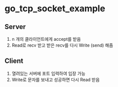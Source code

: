 # go_tcp_socket_example

## Server 
1. n 개의 클라이언트에게 accept를 받음
2. Read로 recv 받고 받은 recv를 다시 Write (send) 해줌 

## Client 
1. 열려있는 서버에 포트 입력하여 입장 가능
2. Write로 문자를 보내고 성공하면 다시 Read 받음 
